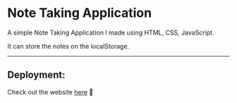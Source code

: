 # Note Taking Application

A simple Note Taking Application I made using HTML, CSS, JavaScript.

It can store the notes on the localStorage.

<hr>

## Deployment:
Check out the website <a href="https://ameyanshu.github.io/note-taking-application/" target="_blank">here</a> 🔗

